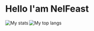 # Hello I'am NelFeast

<img align="left" alt="My stats" widh="40%" src="https://github-readme-stats.vercel.app/api?username=nelfeast" />
<img align="left" alt="My top langs" widh="40%" src="https://github-readme-stats.vercel.app/api/top-langs/?username=anuraghazra&hide_progress=false" />
